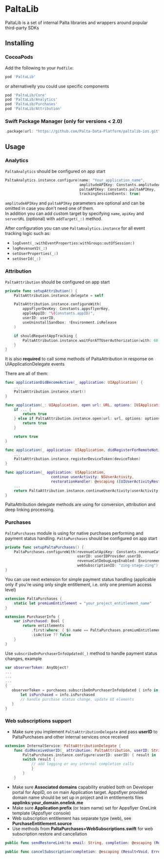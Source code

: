 # PaltaLib

PaltaLib is a set of internal Palta libraries and wrappers around popular third-party SDKs

## Installing

### CocoaPods

Add the following to your `Podfile`:

```ruby
pod 'PaltaLib'
```

or alternativelly you could use specific components

```ruby
pod 'PaltaLib/Core'
pod 'PaltaLib/Analytics'
pod 'PaltaLib/Purchases'
pod 'PaltaLib/Attribution'
```

### Swift Package Manager (only for versions < 2.0)

```swift
.package(url: "https://github.com/Palta-Data-Platform/paltalib-ios.git", branch: "main")
```

## Usage

### Analytics

`PaltaAnalytics` should be configured on app start 
```swift
PaltaAnalytics.instance.configure(name: "Your_application_name",
                                  amplitudeAPIKey: Constants.amplitudeApiKey,
                                  paltaAPIKey: Constants.paltaAPIKey,
                                  trackingSessionEvents: true)
```

`amplitudeAPIKey` and `paltaAPIKey` parameters are optional and can be omitted in case you don't need one of them.  
In addition you can add custom target by specifying `name`, `apiKey` and `serverURL` (optional) with `addTarget(_:)` method.  

After configuration you can use `PaltaAnalytics.instance` for all event tracking logic such as:

- `logEvent(_:withEventProperties:withGroups:outOfSession:)`
- `logRevenueV2(_:)`
- `setUserProperties(_:)`
- `setUserId(_:)`

### Attribution

`PaltaAttribution` should be configured on app start 

```swift
private func setupAttribution() {
    PaltaAttribution.instance.delegate = self

    PaltaAttribution.instance.configureWith(
        appsFlyerDevKey: Constants.appsflyerKey,
        appleAppID: "\(Constants.appID)",
        userID: userID,
        useUninstallSandbox: !Environment.isRelease
    )

    if shouldRequestAppTracking {
        PaltaAttribution.instance.waitForATTUserAuthorization(with: 60)
    }
}
```

It is also **required** to call some methods of PaltaAttribution in response on UIApplicationDelegate events

There are all of them:

```swift
func applicationDidBecomeActive(_ application: UIApplication) {
    ...
    PaltaAttribution.instance.start()
}

func application(_: UIApplication, open url: URL, options: [UIApplication.OpenURLOptionsKey: Any] = [:]) -> Bool {
    if ... {
        return true
    } else if PaltaAttribution.instance.open(url: url, options: options) {
        return true
    }

    return true
}

func application(_ application: UIApplication, didRegisterForRemoteNotificationsWithDeviceToken deviceToken: Data) {
    ...
    PaltaAttribution.instance.registerDeviceToken(deviceToken)
}

func application(_ application: UIApplication,
                     continue userActivity: NSUserActivity,
                     restorationHandler: @escaping ([UIUserActivityRestoring]?) -> Void) -> Bool {
    ...
    return PaltaAttribution.instance.continueUserActivity(userActivity, restorationHandler: restorationHandler)
}
```

PaltaAttribution delegate methods are using for conversion, attribution and deep linking processing. 

### Purchases

`PaltaPurchases` module is using for native purchases performing and payment status handling. `PaltaPurchases` should be configured on app start 
```swift
private func setupPaltaPurchases() {
    PaltaPurchases.configureWith(revenueCatApiKey: Constants.revenueCatPublicAPIKey,
                                 userID: userIDProvider.userID,
                                 revenueCatDebugLogsEnabled: Environment.isDebug,
                                 webSubscriptionID: "zing-stage-zing")
}
```

You can use next extension for simple payment status handling (applicable only if you're using only single entitlement, i.e. only one premium access level)
```swift 
extension PaltaPurchases {
    static let premiumEntitlement = "your_project_entitlement_name"
}

extension PurchaserInfo {
    var isPurchased: Bool {
        return entitlements
            .first(where: { $0.name == PaltaPurchases.premiumEntitlement })?
            .isActive ?? false
    }
}
```
 
 Use `subscribeOnPurchaserInfoUpdated(_)` method to handle payment status changes, example
 
 ```swift
var observerToken: AnyObject?
...
...
...
{
    observerToken = purchases.subscribeOnPurchaserInfoUpdated { info in
        let isPurchased = info.isPurchased
        // handle purchase status change, update UI elements
    }
 }
 ```
 
 ### Web subscriptions support 
 
- Make sure you implement `PaltaAttributionDelegate` and pass **userID** to PaltaPurchases and other internal services once received

```swift
extension InternalService: PaltaAttributionDelegate {
    func didReceiveUserID(_ attribution: PaltaAttribution, userID: String) {
        PaltaPurchases.instance.configure(userID: userID) { result in
        switch result {
            // add logging or any internal completion calls
            }
        }
    }
```
- Make sure **Associated domains** capability enabled both on Developer portal for AppID, on on main Application target. Appsflyer provided domain name should be set up in project and in entitlements files **applinks:your_domain.onelink.me**
- Make sure **Application prefix** (or team name) set for Appsflyer OneLink template (Appsflyer console)
- Web subscription entitlement has separate type (web), see **PurchaseEntitlement.source**
- Use methods from **PaltaPurchases+WebSubscriptions.swift** for web subscription restore and cancellation

```swift
public func sendRestoreLink(to email: String, completion: @escaping (Result<Void, Error>) -> Void)

public func cancelSubscription(completion: @escaping (Result<Void, Error>) -> Void)
```


